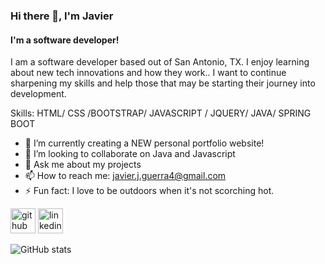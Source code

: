 ### Hi there 👋, I'm Javier
#### I'm a software developer!
I am a software developer based out of San Antonio, TX. I enjoy learning about new tech innovations and how they work.. I want to continue sharpening my skills and help those that may be starting their journey into development.

Skills: HTML/ CSS /BOOTSTRAP/ JAVASCRIPT / JQUERY/ JAVA/ SPRING BOOT


- 🌱 I’m currently creating a NEW personal portfolio website! 
- 👯 I’m looking to collaborate on Java and Javascript 
- 💬 Ask me about my projects 
- 📫 How to reach me: javier.j.guerra4@gmail.com 
- ⚡ Fun fact: I love to be outdoors when it's not scorching hot.


[<img src='https://cdn.jsdelivr.net/npm/simple-icons@3.0.1/icons/github.svg' alt='github' height='40'>](https://github.com/javierguerra4)  [<img src='https://cdn.jsdelivr.net/npm/simple-icons@3.0.1/icons/linkedin.svg' alt='linkedin' height='40'>](https://www.linkedin.com/in/javier-guerra4/)  



![GitHub stats](https://github-readme-stats.vercel.app/api?username=javierguerra4&show_icons=true)  

